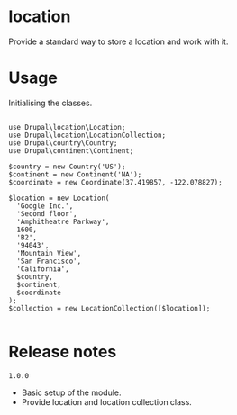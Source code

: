 # location #

Provide a standard way to store a location and work with it.

# Usage #

Initialising the classes.
 
```

use Drupal\location\Location;
use Drupal\location\LocationCollection;
use Drupal\country\Country;
use Drupal\continent\Continent;

$country = new Country('US');
$continent = new Continent('NA');
$coordinate = new Coordinate(37.419857, -122.078827);

$location = new Location(
  'Google Inc.',
  'Second floor',
  'Amphitheatre Parkway',
  1600,
  'B2',
  '94043',
  'Mountain View',
  'San Francisco',
  'California',
  $country,
  $continent,
  $coordinate
);
$collection = new LocationCollection([$location]);


```

# Release notes #

`1.0.0`
* Basic setup of the module.
* Provide location and location collection class.
